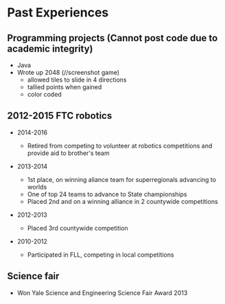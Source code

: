 # Past Experiences

## Programming projects (Cannot post code due to academic integrity)
* Java
 * Wrote up 2048 (//screenshot game)
   * allowed tiles to slide in 4 directions
   * tallied points when gained
   * color coded
   
## 2012-2015 FTC robotics
* 2014-2016
  * Retired from competing to volunteer at robotics competitions and provide aid to brother's team

* 2013-2014 
  * 1st place, on winning aliance team for superregionals advancing to worlds
  * One of top 24 teams to advance to State championships
  * Placed 2nd and on a winning alliance in 2 countywide competitions

* 2012-2013 
  * Placed 3rd countywide competition
  
* 2010-2012
  * Participated in FLL, competing in local competitions

## Science fair

* Won Yale Science and Engineering Science Fair Award 2013
